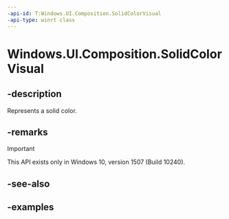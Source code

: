 ```yaml
---
-api-id: T:Windows.UI.Composition.SolidColorVisual
-api-type: winrt class
---
```


# Windows.UI.Composition.SolidColorVisual

<!--
public sealed class SolidColorVisual : Windows.UI.Composition.ContainerVisual
-->


## -description

Represents a solid color.

## -remarks

> [!IMPORTANT]
> This API exists only in Windows 10, version 1507 (Build 10240).

## -see-also

## -examples


